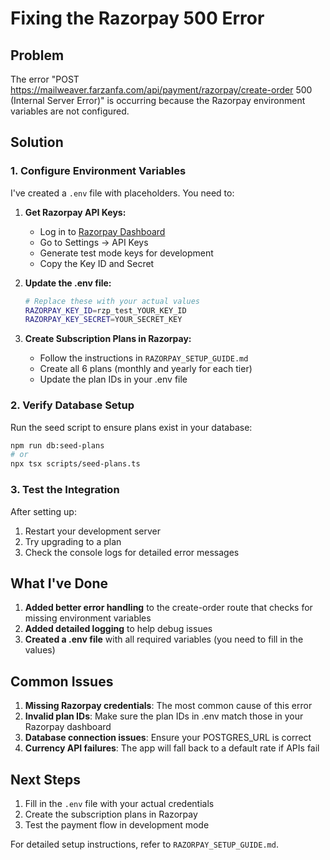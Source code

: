 # Fixing the Razorpay 500 Error

## Problem
The error "POST https://mailweaver.farzanfa.com/api/payment/razorpay/create-order 500 (Internal Server Error)" is occurring because the Razorpay environment variables are not configured.

## Solution

### 1. Configure Environment Variables

I've created a `.env` file with placeholders. You need to:

1. **Get Razorpay API Keys:**
   - Log in to [Razorpay Dashboard](https://dashboard.razorpay.com)
   - Go to Settings → API Keys
   - Generate test mode keys for development
   - Copy the Key ID and Secret

2. **Update the .env file:**
   ```bash
   # Replace these with your actual values
   RAZORPAY_KEY_ID=rzp_test_YOUR_KEY_ID
   RAZORPAY_KEY_SECRET=YOUR_SECRET_KEY
   ```

3. **Create Subscription Plans in Razorpay:**
   - Follow the instructions in `RAZORPAY_SETUP_GUIDE.md`
   - Create all 6 plans (monthly and yearly for each tier)
   - Update the plan IDs in your .env file

### 2. Verify Database Setup

Run the seed script to ensure plans exist in your database:
```bash
npm run db:seed-plans
# or
npx tsx scripts/seed-plans.ts
```

### 3. Test the Integration

After setting up:
1. Restart your development server
2. Try upgrading to a plan
3. Check the console logs for detailed error messages

## What I've Done

1. **Added better error handling** to the create-order route that checks for missing environment variables
2. **Added detailed logging** to help debug issues
3. **Created a .env file** with all required variables (you need to fill in the values)

## Common Issues

1. **Missing Razorpay credentials**: The most common cause of this error
2. **Invalid plan IDs**: Make sure the plan IDs in .env match those in your Razorpay dashboard
3. **Database connection issues**: Ensure your POSTGRES_URL is correct
4. **Currency API failures**: The app will fall back to a default rate if APIs fail

## Next Steps

1. Fill in the `.env` file with your actual credentials
2. Create the subscription plans in Razorpay
3. Test the payment flow in development mode

For detailed setup instructions, refer to `RAZORPAY_SETUP_GUIDE.md`.